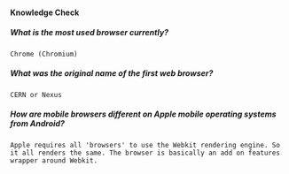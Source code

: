 #### Knowledge Check 

  #####  What is the most used browser currently?
    Chrome (Chromium)

  #####  What was the original name of the first web browser?
    CERN or Nexus

  #####  How are mobile browsers different on Apple mobile operating systems from Android?
    Apple requires all 'browsers' to use the Webkit rendering engine. So it all renders the same. The browser is basically an add on features wrapper around Webkit.